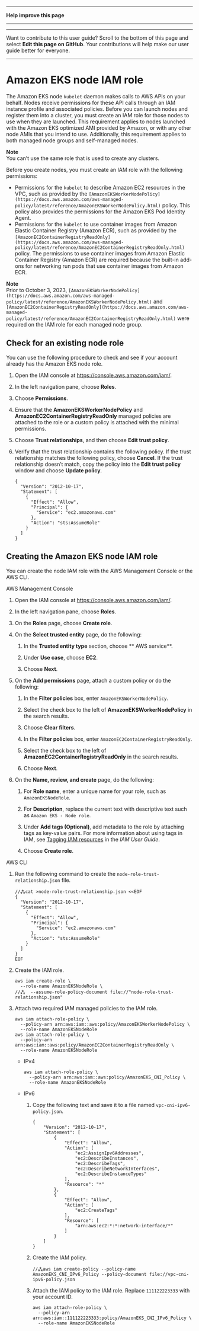 --------

 **Help improve this page** 

--------

--------

Want to contribute to this user guide? Scroll to the bottom of this page and select **Edit this page on GitHub**\. Your contributions will help make our user guide better for everyone\.

--------

# Amazon EKS node IAM role<a name="create-node-role"></a>

The Amazon EKS node `kubelet` daemon makes calls to AWS APIs on your behalf\. Nodes receive permissions for these API calls through an IAM instance profile and associated policies\. Before you can launch nodes and register them into a cluster, you must create an IAM role for those nodes to use when they are launched\. This requirement applies to nodes launched with the Amazon EKS optimized AMI provided by Amazon, or with any other node AMIs that you intend to use\. Additionally, this requirement applies to both managed node groups and self\-managed nodes\.

**Note**  
You can’t use the same role that is used to create any clusters\.

Before you create nodes, you must create an IAM role with the following permissions:
+ Permissions for the `kubelet` to describe Amazon EC2 resources in the VPC, such as provided by the ` [AmazonEKSWorkerNodePolicy](https://docs.aws.amazon.com/aws-managed-policy/latest/reference/AmazonEKSWorkerNodePolicy.html) ` policy\. This policy also provides the permissions for the Amazon EKS Pod Identity Agent\.
+ Permissions for the `kubelet` to use container images from Amazon Elastic Container Registry \(Amazon ECR\), such as provided by the ` [AmazonEC2ContainerRegistryReadOnly](https://docs.aws.amazon.com/aws-managed-policy/latest/reference/AmazonEC2ContainerRegistryReadOnly.html) ` policy\. The permissions to use container images from Amazon Elastic Container Registry \(Amazon ECR\) are required because the built\-in add\-ons for networking run pods that use container images from Amazon ECR\.

**Note**  
Prior to October 3, 2023, ` [AmazonEKSWorkerNodePolicy](https://docs.aws.amazon.com/aws-managed-policy/latest/reference/AmazonEKSWorkerNodePolicy.html) ` and ` [AmazonEC2ContainerRegistryReadOnly](https://docs.aws.amazon.com/aws-managed-policy/latest/reference/AmazonEC2ContainerRegistryReadOnly.html) ` were required on the IAM role for each managed node group\.

## Check for an existing node role<a name="check-worker-node-role"></a>

You can use the following procedure to check and see if your account already has the Amazon EKS node role\.

1. Open the IAM console at [https://console\.aws\.amazon\.com/iam/](https://console.aws.amazon.com/iam/)\.

1. In the left navigation pane, choose **Roles**\.

1. Choose **Permissions**\.

1. Ensure that the **AmazonEKSWorkerNodePolicy** and **AmazonEC2ContainerRegistryReadOnly** managed policies are attached to the role or a custom policy is attached with the minimal permissions\.

1. Choose **Trust relationships**, and then choose **Edit trust policy**\.

1. Verify that the trust relationship contains the following policy\. If the trust relationship matches the following policy, choose **Cancel**\. If the trust relationship doesn’t match, copy the policy into the **Edit trust policy** window and choose **Update policy**\.

   ```
   {
     "Version": "2012-10-17",
     "Statement": [
       {
         "Effect": "Allow",
         "Principal": {
           "Service": "ec2.amazonaws.com"
         },
         "Action": "sts:AssumeRole"
       }
     ]
   }
   ```

## Creating the Amazon EKS node IAM role<a name="create-worker-node-role"></a>

You can create the node IAM role with the AWS Management Console or the AWS CLI\.

 AWS Management Console  

1. Open the IAM console at [https://console\.aws\.amazon\.com/iam/](https://console.aws.amazon.com/iam/)\.

1. In the left navigation pane, choose **Roles**\.

1. On the **Roles** page, choose **Create role**\.

1. On the **Select trusted entity** page, do the following:

   1. In the **Trusted entity type** section, choose ** AWS service**\.

   1. Under **Use case**, choose **EC2**\.

   1. Choose **Next**\.

1. On the **Add permissions** page, attach a custom policy or do the following:

   1. In the **Filter policies** box, enter `AmazonEKSWorkerNodePolicy`\.

   1. Select the check box to the left of **AmazonEKSWorkerNodePolicy** in the search results\.

   1. Choose **Clear filters**\.

   1. In the **Filter policies** box, enter `AmazonEC2ContainerRegistryReadOnly`\.

   1. Select the check box to the left of **AmazonEC2ContainerRegistryReadOnly** in the search results\.

   1. Choose **Next**\.

1. On the **Name, review, and create** page, do the following:

   1. For **Role name**, enter a unique name for your role, such as `AmazonEKSNodeRole`\.

   1. For **Description**, replace the current text with descriptive text such as `Amazon EKS - Node role`\.

   1. Under **Add tags \(Optional\)**, add metadata to the role by attaching tags as key\-value pairs\. For more information about using tags in IAM, see [Tagging IAM resources](https://docs.aws.amazon.com/IAM/latest/UserGuide/id_tags.html) in the *IAM User Guide*\.

   1. Choose **Create role**\.

 AWS CLI  

1. Run the following command to create the `node-role-trust-relationship.json` file\.

   ```
   //⁂cat >node-role-trust-relationship.json <<EOF
   {
     "Version": "2012-10-17",
     "Statement": [
       {
         "Effect": "Allow",
         "Principal": {
           "Service": "ec2.amazonaws.com"
         },
         "Action": "sts:AssumeRole"
       }
     ]
   }
   EOF
   ```

1. Create the IAM role\.

   ```
   aws iam create-role \
     --role-name AmazonEKSNodeRole \
   //⁂  --assume-role-policy-document file://"node-role-trust-relationship.json"
   ```

1. Attach two required IAM managed policies to the IAM role\.

   ```
   aws iam attach-role-policy \
     --policy-arn arn:aws:iam::aws:policy/AmazonEKSWorkerNodePolicy \
     --role-name AmazonEKSNodeRole
   aws iam attach-role-policy \
     --policy-arn arn:aws:iam::aws:policy/AmazonEC2ContainerRegistryReadOnly \
     --role-name AmazonEKSNodeRole
   ```
   + IPv4

     ```
     aws iam attach-role-policy \
       --policy-arn arn:aws:iam::aws:policy/AmazonEKS_CNI_Policy \
       --role-name AmazonEKSNodeRole
     ```
   + IPv6

     1. Copy the following text and save it to a file named `vpc-cni-ipv6-policy.json`\.

        ```
        {
            "Version": "2012-10-17",
            "Statement": [
                {
                    "Effect": "Allow",
                    "Action": [
                        "ec2:AssignIpv6Addresses",
                        "ec2:DescribeInstances",
                        "ec2:DescribeTags",
                        "ec2:DescribeNetworkInterfaces",
                        "ec2:DescribeInstanceTypes"
                    ],
                    "Resource": "*"
                },
                {
                    "Effect": "Allow",
                    "Action": [
                        "ec2:CreateTags"
                    ],
                    "Resource": [
                        "arn:aws:ec2:*:*:network-interface/*"
                    ]
                }
            ]
        }
        ```

     1. Create the IAM policy\.

        ```
        //⁂aws iam create-policy --policy-name AmazonEKS_CNI_IPv6_Policy --policy-document file://vpc-cni-ipv6-policy.json
        ```

     1. Attach the IAM policy to the IAM role\. Replace ` 111122223333 ` with your account ID\.

        ```
        aws iam attach-role-policy \
          --policy-arn arn:aws:iam::111122223333:policy/AmazonEKS_CNI_IPv6_Policy \
          --role-name AmazonEKSNodeRole
        ```